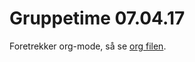 # Gruppetime 07.04.17
Foretrekker org-mode, så se [org filen](https://github.com/markydawn/INF2810v17/blob/master/uke10_310317/opplegg.org).
